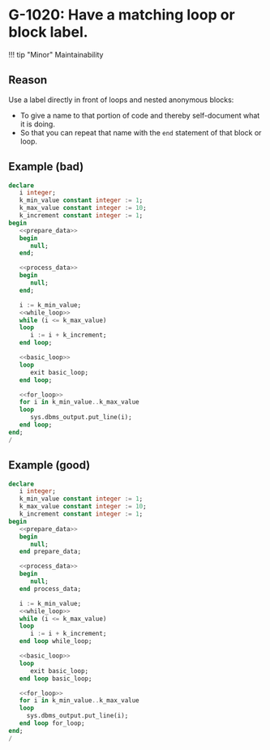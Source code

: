# G-1020: Have a matching loop or block label.

!!! tip "Minor"
    Maintainability

## Reason

Use a label directly in front of loops and nested anonymous blocks:

* To give a name to that portion of code and thereby self-document what it is doing.
* So that you can repeat that name with the `end` statement of that block or loop.

## Example (bad)

``` sql
declare
   i integer;
   k_min_value constant integer := 1;
   k_max_value constant integer := 10;
   k_increment constant integer := 1;
begin
   <<prepare_data>>
   begin 
      null;
   end;

   <<process_data>>
   begin
      null;
   end;

   i := k_min_value;
   <<while_loop>>
   while (i <= k_max_value) 
   loop 
      i := i + k_increment; 
   end loop;

   <<basic_loop>>
   loop 
      exit basic_loop;
   end loop;

   <<for_loop>>
   for i in k_min_value..k_max_value
   loop 
      sys.dbms_output.put_line(i);
   end loop;
end;
/
```

## Example (good)

``` sql
declare
   i integer;
   k_min_value constant integer := 1;
   k_max_value constant integer := 10;
   k_increment constant integer := 1;
begin
   <<prepare_data>>
   begin 
      null;
   end prepare_data;

   <<process_data>>
   begin
      null;
   end process_data;

   i := k_min_value;
   <<while_loop>>
   while (i <= k_max_value) 
   loop 
      i := i + k_increment; 
   end loop while_loop;

   <<basic_loop>>
   loop 
      exit basic_loop;
   end loop basic_loop;

   <<for_loop>>
   for i in k_min_value..k_max_value
   loop 
     sys.dbms_output.put_line(i);
   end loop for_loop;
end;
/
```
